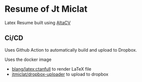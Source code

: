 # Resume of Jt Miclat
Latex Resume built using [AltaCV](https://github.com/liantze/AltaCV)

## Ci/CD
Uses Github Action to automatically build and upload to Dropbox.

Uses the docker image
+ [blang/latex:ctanfull](https://github.com/blang/latex-docker) to render LaTeX file
+ [jtmiclat/dropbox-uploader](https://github.com/jtmiclat/dropbox-uploader) to upload to dropbox

